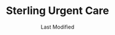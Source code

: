 ---
layout: location-page
date: Last Modified
description: "Local COVID-19 testing is available at Sterling Urgent Care in Rock Springs, Wyoming, USA."
permalink: "locations/wyoming/rock-springs/sterling-urgent-care-6/"
tags:
  - locations
  - wyoming
title: Sterling Urgent Care
state: Wyoming
stateAbbr: WY
hood: "Rock Springs"
address: "2761 Commercial Way"
city: "Rock Springs"
zip: "82901"
mapUrl: "http://maps.apple.com/?q=Sterling+Urgent+Care&address=2761+Commercial+Way,Rock+Springs,Wyoming,82901"
locationType: Walk-in
phone: "(307) 382-3064"
website: "https://www.sterlingurgentcare.com/coronavirus-covid-19/"
onlineBooking: undefined
closed: undefined
closedUpdate: April 17th, 2020
notes: "By appointment only. Limited test kits available."
days: M-Sat
hours: 7AM-7PM
altDays: Saturdays
altHours: 9AM-5PM
ctaMessage: Learn more
ctaUrl: "https://www.sterlingurgentcare.com/coronavirus-covid-19/"
---